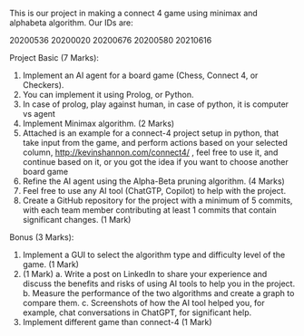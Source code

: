 This is our project in making a connect 4 game using minimax and alphabeta algorithm.
Our IDs are:

20200536
20200020
20200676
20200580
20210616


Project
Basic (7 Marks):
  1. Implement an AI agent for a board game (Chess, Connect 4, or Checkers).
  2. You can implement it using Prolog, or Python.
  3. In case of prolog, play against human, in case of python, it is computer vs agent
  4. Implement Minimax algorithm. (2 Marks)
  5. Attached is an example for a connect-4 project setup in python, that take input from the game,
  and perform actions based on your selected column, http://kevinshannon.com/connect4/ , feel free
  to use it, and continue based on it, or you got the idea if you want to choose another board game
  6. Refine the AI agent using the Alpha-Beta pruning algorithm. (4 Marks)
  7. Feel free to use any AI tool (ChatGTP, Copilot) to help with the project.
  8. Create a GitHub repository for the project with a minimum of 5 commits, with each team member
  contributing at least 1 commits that contain significant changes. (1 Mark)

Bonus (3 Marks):
  1. Implement a GUI to select the algorithm type and difficulty level of the game. (1 Mark)
  2. (1 Mark)
    a. Write a post on LinkedIn to share your experience and discuss the benefits and risks of
    using AI tools to help you in the project.
    b. Measure the performance of the two algorithms and create a graph to compare them.
    c. Screenshots of how the AI tool helped you, for example, chat conversations in ChatGPT,
    for significant help.
  3. Implement different game than connect-4 (1 Mark)
